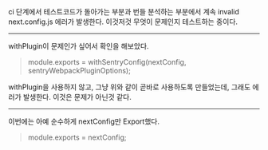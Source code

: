 ci 단계에서 테스트코드가 돌아가는 부분과 번들 분석하는 부분에서 계속 invalid next.config.js 에러가 발생한다. 
이것저것 무엇이 문제인지 테스트하는 중이다. 

---
withPlugin이 문제인가 싶어서 확인을 해보았다. 

> module.exports = withSentryConfig(nextConfig, sentryWebpackPluginOptions); 

withPlugin을 사용하지 않고, 그냥 위와 같이 곧바로 사용하도록 만들었는데, 
그래도 에러가 발생한다. 이것은 문제가 아닌것 같다. 

---
이번에는 아예 순수하게 nextConfig만 Export했다. 

> module.exports = nextConfig;

